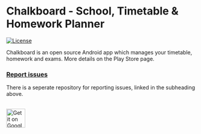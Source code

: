 # Chalkboard - School, Timetable & Homework Planner

[![License](https://img.shields.io/badge/License-Apache%202.0-blue.svg)](https://github.com/arminghofrani/chalkboard/blob/master/LICENSE)

Chalkboard is an open source Android app which manages your timetable, homework and exams. More details on the Play Store page.

### [Report issues](https://github.com/arminghofrani/chalkboard-issue-tracker)

There is a seperate repository for reporting issues, linked in the subheading above.

<br />

<a href="https://play.google.com/store/apps/details?id=com.ghofrani.classapp">
  <img height="50" alt="Get it on Google Play"
       src="https://play.google.com/intl/en_us/badges/images/apps/en-play-badge.png" />
</a>
